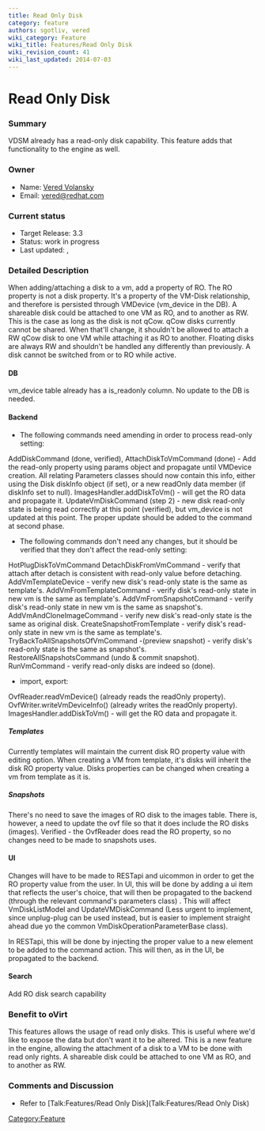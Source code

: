 ```yaml
---
title: Read Only Disk
category: feature
authors: sgotliv, vered
wiki_category: Feature
wiki_title: Features/Read Only Disk
wiki_revision_count: 41
wiki_last_updated: 2014-07-03
---
```


# Read Only Disk

### Summary

VDSM already has a read-only disk capability. This feature adds that functionality to the engine as well.

### Owner

*   Name: [Vered Volansky](User:vvolansk)
*   Email: vered@redhat.com

### Current status

*   Target Release: 3.3
*   Status: work in progress
*   Last updated: ,

### Detailed Description

When adding/attaching a disk to a vm, add a property of RO. The RO property is not a disk property. It's a property of the VM-Disk relationship, and therefore is persisted through VMDevice (vm_device in the DB).
A shareable disk could be attached to one VM as RO, and to another as RW. This is the case as long as the disk is not qCow. qCow disks currently cannot be shared. When that'll change, it shouldn't be allowed to attach a RW qCow disk to one VM while attaching it as RO to another.
Floating disks are always RW and shouldn't be handled any differently than previously.
A disk cannot be switched from or to RO while active.

#### DB

vm_device table already has a is_readonly column. No update to the DB is needed.

#### Backend

*   The following commands need amending in order to process read-only setting:

AddDiskCommand (done, verified), AttachDiskToVmCommand (done) - Add the read-only property using params object and propagate until VMDevice creation.
All relating Parameters classes should now contain this info, either using the Disk diskInfo object (if set), or a new readOnly data member (if diskInfo set to null).
ImagesHandler.addDiskToVm() - will get the RO data and propagate it.
UpdateVmDiskCommand (step 2) - new disk read-only state is being read correctly at this point (verified), but vm_device is not updated at this point. The proper update should be added to the command at second phase.

*   The following commands don't need any changes, but it should be verified that they don't affect the read-only setting:

HotPlugDiskToVmCommand
DetachDiskFromVmCommand - verify that attach after detach is consistent with read-only value before detaching.
AddVmTemplateDevice - verify new disk's read-only state is the same as template's.
AddVmFromTemplateCommand - verify disk's read-only state in new vm is the same as template's.
AddVmFromSnapshotCommand - verify disk's read-only state in new vm is the same as snapshot's.
AddVmAndCloneImageCommand - verify new disk's read-only state is the same as original disk.
CreateSnapshotFromTemplate - verify disk's read-only state in new vm is the same as template's.
TryBackToAllSnapshotsOfVmCommand -(preview snapshot) - verify disk's read-only state is the same as snapshot's.</br> RestoreAllSnapshotsCommand (undo & commit snapshot).</br> RunVmCommand - verify read-only disks are indeed so (done).

*   import, export:

OvfReader.readVmDevice() (already reads the readOnly property).
OvfWriter.writeVmDeviceInfo() (already writes the readOnly property).
 ImagesHandler.addDiskToVm() - will get the RO data and propagate it.

##### Templates

Currently templates will maintain the current disk RO property value with editing option.
When creating a VM from template, it's disks will inherit the disk RO property value.
Disks properties can be changed when creating a vm from template as it is.

##### Snapshots

There's no need to save the images of RO disk to the images table.
There is, however, a need to update the ovf file so that it does include the RO disks (images).
Verified - the OvfReader does read the RO property, so no changes need to be made to snapshots uses.

#### UI

Changes will have to be made to RESTapi and uicommon in order to get the RO property value from the user.
In UI, this will be done by adding a ui item that reflects the user's choice, that will then be propagated to the backend (through the relevant command's parameters class) . This will affect VmDiskListModel and UpdateVMDiskCommand (Less urgent to implement, since unplug-plug can be used instead, but is easier to implement straight ahead due yo the common VmDiskOperationParameterBase class).

In RESTapi, this will be done by injecting the proper value to a new element to be added to the command action. This will then, as in the UI, be propagated to the backend.

#### Search

Add RO disk search capability

### Benefit to oVirt

This features allows the usage of read only disks. This is useful where we'd like to expose the data but don't want it to be altered. This is a new feature in the engine, allowing the attachment of a disk to a VM to be done with read only rights. A shareable disk could be attached to one VM as RO, and to another as RW.

### Comments and Discussion

*   Refer to [Talk:Features/Read Only Disk](Talk:Features/Read Only Disk)

<Category:Feature>
